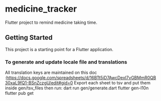 # medicine_tracker

Flutter project to remind medicine taking time.

## Getting Started

This project is a starting point for a Flutter application.

### To generate and update locale file and translations

All translation keys are maintained on this doc :https://docs.google.com/spreadsheets/d/16BTt5iD7AwcDexI7vGBMmR0QB30xaL9fQ1-BSnZczgU/edit#gid=0
Export each sheet to tsv and put them inside gen/tsv_files
then run:
dart run gen/generate.dart
flutter gen-l10n
flutter pub get
